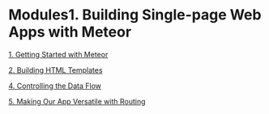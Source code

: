 # Modules1. Building Single-page Web Apps with Meteor
[1. Getting Started with Meteor](modules1_chap1.md)

[2. Building HTML Templates](modules1_chap2.md)

[4. Controlling the Data Flow](modules1_chap4.md)

[5. Making Our App Versatile with Routing](modules1_chap5.md)

